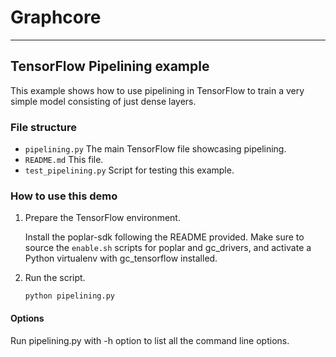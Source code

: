 # Graphcore

---
## TensorFlow Pipelining example

This example shows how to use pipelining in TensorFlow to train a very simple model
consisting of just dense layers.

### File structure

* `pipelining.py` The main TensorFlow file showcasing pipelining.
* `README.md` This file.
* `test_pipelining.py` Script for testing this example.

### How to use this demo

1) Prepare the TensorFlow environment.

   Install the poplar-sdk following the README provided. Make sure to source the `enable.sh` scripts
   for poplar and gc_drivers, and activate a Python virtualenv with gc_tensorflow installed.

2) Run the script.

    `python pipelining.py`

#### Options

Run pipelining.py with -h option to list all the command line options.
